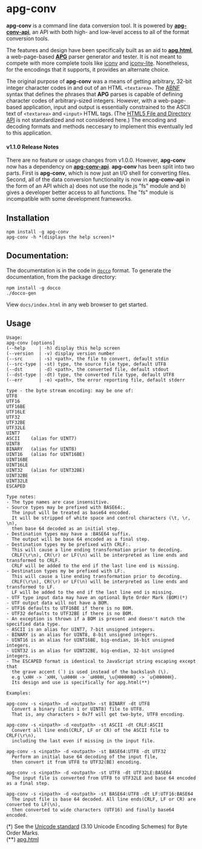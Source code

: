 # apg-conv
**apg-conv** is a command line data conversion tool.
It is powered by [**apg-conv-api**](https://github.com/ldthomas/apg-conv-api),
an API with both high- and low-level access to all of the format conversion tools. 

The features and design have been specifically built as an aid to [**apg.html**](https://github.com/ldthomas/apg-js2), a web-page-based [**APG**](https://github.com/ldthomas/apg-js2) parser generator and tester. It is not meant to compete with more complete tools like [iconv](https://www.npmjs.com/package/iconv) and [iconv-lite](https://www.npmjs.com/package/iconv-lite). Nonetheless, for the encodings that it supports, it provides an alternate choice.

The original purpose of **apg-conv** was a means of getting arbitrary, 32-bit integer character codes in and out of an HTML `<textarea>`. The [ABNF](https://tools.ietf.org/html/rfc5234) syntax that defines the phrases that **APG** parses is capable of defining character codes of arbitrary-sized integers. However, with a web-page-based application, input and output is essentially constrained to the ASCII text of `<textarea>` and `<input>` HTML tags. (The [HTML5 File and Directory API](https://wicg.github.io/entries-api/) is not standardized and not considered here.) The encoding and decoding formats and methods neccesary to implement this eventually led to this application.

#### v1.1.0 Release Notes
There are no feature or usage changes from v1.0.0.
However, **apg-conv** now has a dependency on [**apg-conv-api**](https://github.com/ldthomas/apg-conv-api).
**apg-conv** has been split into two parts. First is **apg-conv**, which is now just an I/O shell for converting files.
Second, all of the data conversion functionality is now in **apg-conv-api** 
in the form of an API which a) does not use the node.js "fs" module and b) gives a developer better access to all functions.
The "fs" module is incompatible with some development frameworks.  

## Installation
````
npm install -g apg-conv
apg-conv -h *(displays the help screen)*
````

## Documentation:  
The documentation is in the code in [`docco`](https://jashkenas.github.io/docco/) format.
To generate the documentation, from the package directory:
```
npm install -g docco
./docco-gen
```
View `docs/index.html` in any web browser to get started.

## Usage

````
Usage:
apg-conv [options]
(--help     | -h) display this help screen
(--version  | -v) display version number
(--src      | -s) <path>, the file to convert, default stdin
(--src-type | -st) type, the source file type, default UTF8
(--dst      | -d) <path>, the converted file, default stdout
(--dst-type | -dt) type, the converted file type, default UTF8
(--err      | -e) <path>, the error reporting file, default stderr

type - the byte stream encoding: may be one of:
UTF8
UTF16
UTF16BE
UTF16LE
UTF32
UTF32BE
UTF32LE
UINT7
ASCII    (alias for UINT7)
UINT8
BINARY   (alias for UINT8)
UINT16   (alias for UINT16BE)
UINT16BE
UINT16LE
UINT32   (alias for UINT32BE)
UINT32BE
UINT32LE
ESCAPED

Type notes:
- The type names are case insensitive.
- Source types may be prefixed with BASE64:.
  The input will be treated as base64 encoded.
  It will be stripped of white space and control characters (\t, \r, \n),
  then base 64 decoded as an initial step.
- Destination types may have a :BASE64 suffix.
  The output will be base 64 encoded as a final step.
- Destination types my be prefixed with CRLF:.
  This will cause a line ending transformation prior to decoding.
  CRLF(\r\n), CR(\r) or LF(\n) will be interpreted as line ends and transformed to CRLF.
  CRLF will be added to the end if the last line end is missing.
- Destination types my be prefixed with LF:.
  This will cause a line ending transformation prior to decoding.
  CRLF(\r\n), CR(\r) or LF(\n) will be interpreted as line ends and transformed to LF.
  LF will be added to the end if the last line end is missing.
- UTF type input data may have an optional Byte Order Mark (BOM)(*)
- UTF output data will not have a BOM.
- UTF16 defaults to UTF16BE if there is no BOM.
- UTF32 defaults to UTF32BE if there is no BOM.
- An exception is thrown if a BOM is present and doesn't match the specified data type.
- ASCII is an alias for UINT7, 7-bit unsigned integers.
- BINARY is an alias for UINT8, 8-bit unsigned integers.
- UINT16 is an alias for UINT16BE, big-endian, 16-bit unsigned integers.
- UINT32 is an alias for UINT32BE, big-endian, 32-bit unsigned integers.
- The ESCAPED format is identical to JavaScript string escaping except that
  the grave accent (`) is used instead of the backslash (\).
  e.g \xHH -> `xHH, \uHHHH -> `uHHHH, \u{HHHHHH} -> `u{HHHHHH}.
  Its design and use is specifically for apg.html(**)

Examples:

apg-conv -s <inpath> -d <outpath> -st BINARY -dt UTF8
  Convert a binary (Latin 1 or UINT8) file to UTF8.
  That is, any characters > 0x7f will get two-byte, UTF8 encoding.

apg-conv -s <inpath> -d <outpath> -st ASCII -dt CRLF:ASCII
  Convert all line ends(CRLF, LF or CR) of the ASCII file to CRLF(\r\n),
  including the last even if missing in the input file.

apg-conv -s <inpath> -d <outpath> -st BASE64:UTF8 -dt UTF32
  Perform an initial base 64 decoding of the input file,
  then convert it from UTF8 to UTF32(BE) encoding.

apg-conv -s <inpath> -d <outpath> -st UTF8 -dt UTF32LE:BASE64
  The input file is converted from UTF8 to UTF32LE and base 64 encoded as a final step.

apg-conv -s <inpath> -d <outpath> -st BASE64:UTF8 -dt LF:UTF16:BASE64
  The input file is base 64 decoded. All line ends(CRLF, LF or CR) are converted to LF(\n),
  then converted to wide characters (UTF16) and finally base64 encoded.
````
(\*) See the [Unicode standard](http://www.unicode.org/versions/Unicode9.0.0/ch03.pdf) (3.10 Unicode Encoding Schemes) for Byte Order Marks.<br />
(\*\*) [apg.html](https://github.com/ldthomas/apg-js2)
